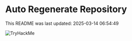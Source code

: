 # Auto Regenerate Repository

This README was last updated: 2025-03-14 06:54:49

 ![TryHackMe](https://tryhackme.com/badge/533634)